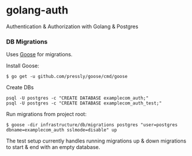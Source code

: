 # golang-auth

Authentication & Authorization with Golang & Postgres

### DB Migrations

Uses [Goose](https://github.com/pressly/goose) for migrations.

Install Goose:

```
$ go get -u github.com/pressly/goose/cmd/goose
```

Create DBs
```
psql -U postgres -c "CREATE DATABASE examplecom_auth;"
psql -U postgres -c "CREATE DATABASE examplecom_auth_test;"
```


Run migrations from project root:

```
$ goose -dir infrastructure/db/migrations postgres "user=postgres dbname=examplecom_auth sslmode=disable" up
```

The test setup currently handles running migrations up & down migrations to start & end with an empty database.
